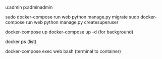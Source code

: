 
u:admin
p:adminadmin


sudo docker-compose run web python manage.py migrate
sudo docker-compose run web python manage.py createsuperuser

docker-compose up
docker-compose up -d    (for background)

docker ps (list)

docker-compose exec web bash (terminal to container)